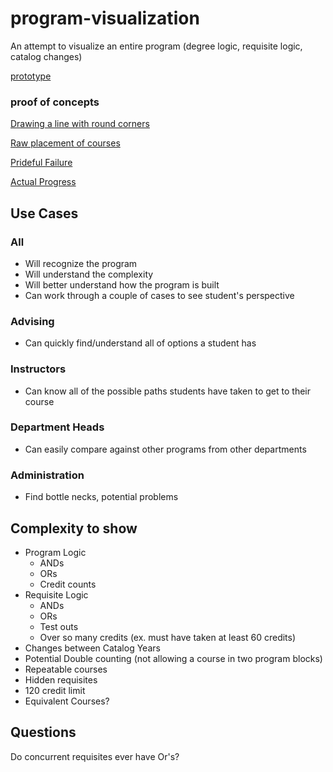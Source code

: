 # program-visualization
An attempt to visualize an entire program (degree logic, requisite logic, catalog changes)

[prototype](/prototype.pdf)

### proof of concepts
[Drawing a line with round corners](/experiments/arc.html)

[Raw placement of courses](/copout/index.html)

[Prideful Failure](/experiments/failure.2.html)

[Actual Progress](/backtothestart/index.html)

## Use Cases

### All
- Will recognize the program
- Will understand the complexity
- Will better understand how the program is built
- Can work through a couple of cases to see student's perspective

### Advising
- Can quickly find/understand all of options a student has

### Instructors
- Can know all of the possible paths students have taken to get to their course

### Department Heads
- Can easily compare against other programs from other departments

### Administration
- Find bottle necks, potential problems

## Complexity to show
  
- Program Logic
  - ANDs
  - ORs
  - Credit counts
- Requisite Logic
  - ANDs
  - ORs
  - Test outs
  - Over so many credits (ex. must have taken at least 60 credits)
- Changes between Catalog Years
- Potential Double counting (not allowing a course in two program blocks)
- Repeatable courses
- Hidden requisites
- 120 credit limit
- Equivalent Courses?

## Questions
Do concurrent requisites ever have Or's?
